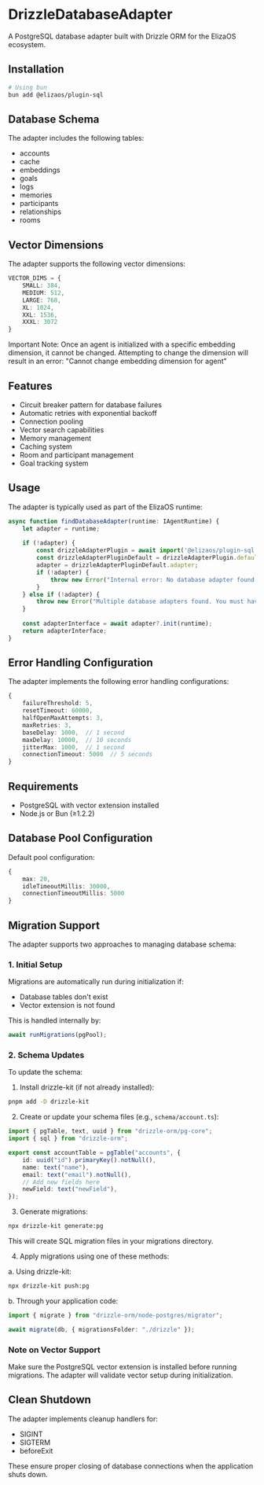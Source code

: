 # DrizzleDatabaseAdapter

A PostgreSQL database adapter built with Drizzle ORM for the ElizaOS ecosystem.

## Installation

```bash
# Using bun
bun add @elizaos/plugin-sql
```

## Database Schema

The adapter includes the following tables:
- accounts
- cache
- embeddings
- goals
- logs
- memories
- participants
- relationships
- rooms

## Vector Dimensions

The adapter supports the following vector dimensions:
```typescript
VECTOR_DIMS = {
    SMALL: 384,
    MEDIUM: 512,
    LARGE: 768,
    XL: 1024,
    XXL: 1536,
    XXXL: 3072
}
```

Important Note: Once an agent is initialized with a specific embedding dimension, it cannot be changed. Attempting to change the dimension will result in an error: "Cannot change embedding dimension for agent"

## Features

- Circuit breaker pattern for database failures
- Automatic retries with exponential backoff
- Connection pooling
- Vector search capabilities
- Memory management
- Caching system
- Room and participant management
- Goal tracking system

## Usage

The adapter is typically used as part of the ElizaOS runtime:

```typescript
async function findDatabaseAdapter(runtime: IAgentRuntime) {
    let adapter = runtime;
    
    if (!adapter) {
        const drizzleAdapterPlugin = await import('@elizaos/plugin-sql');
        const drizzleAdapterPluginDefault = drizzleAdapterPlugin.default;
        adapter = drizzleAdapterPluginDefault.adapter;
        if (!adapter) {
            throw new Error("Internal error: No database adapter found for default plugin-sql");
        }
    } else if (!adapter) {
        throw new Error("Multiple database adapters found. You must have no more than one. Adjust your plugins configuration.");
    }
    
    const adapterInterface = await adapter?.init(runtime);
    return adapterInterface;
}
```

## Error Handling Configuration

The adapter implements the following error handling configurations:
```typescript
{
    failureThreshold: 5,
    resetTimeout: 60000,
    halfOpenMaxAttempts: 3,
    maxRetries: 3,
    baseDelay: 1000,  // 1 second
    maxDelay: 10000,  // 10 seconds
    jitterMax: 1000,  // 1 second
    connectionTimeout: 5000  // 5 seconds
}
```

## Requirements

- PostgreSQL with vector extension installed
- Node.js or Bun (≥1.2.2)

## Database Pool Configuration

Default pool configuration:
```typescript
{
    max: 20,
    idleTimeoutMillis: 30000,
    connectionTimeoutMillis: 5000
}
```

## Migration Support

The adapter supports two approaches to managing database schema:

### 1. Initial Setup
Migrations are automatically run during initialization if:
- Database tables don't exist
- Vector extension is not found

This is handled internally by:
```typescript
await runMigrations(pgPool);
```

### 2. Schema Updates
To update the schema:

1. Install drizzle-kit (if not already installed):
```bash
pnpm add -D drizzle-kit
```

2. Create or update your schema files (e.g., `schema/account.ts`):
```typescript
import { pgTable, text, uuid } from "drizzle-orm/pg-core";
import { sql } from "drizzle-orm";

export const accountTable = pgTable("accounts", {
    id: uuid("id").primaryKey().notNull(),
    name: text("name"),
    email: text("email").notNull(),
    // Add new fields here
    newField: text("newField"),
});
```

3. Generate migrations:
```bash
npx drizzle-kit generate:pg
```

This will create SQL migration files in your migrations directory.

4. Apply migrations using one of these methods:

a. Using drizzle-kit:
```bash
npx drizzle-kit push:pg
```

b. Through your application code:
```typescript
import { migrate } from "drizzle-orm/node-postgres/migrator";

await migrate(db, { migrationsFolder: "./drizzle" });
```

### Note on Vector Support
Make sure the PostgreSQL vector extension is installed before running migrations. The adapter will validate vector setup during initialization.

## Clean Shutdown

The adapter implements cleanup handlers for:
- SIGINT
- SIGTERM
- beforeExit

These ensure proper closing of database connections when the application shuts down.
